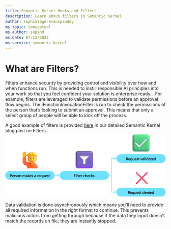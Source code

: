 ```yaml
---
title: Semantic Kernel Hooks and Filters
description: Learn about filters in Semantic Kernel.
author: sophialagerkranspandey
ms.topic: conceptual
ms.author: sopand
ms.date: 07/12/2023
ms.service: semantic-kernel
---
```


# What are Filters?

Filters enhance security by providing control and visibility over how and when functions run. This is needed to instill responsible AI principles into your work so that you feel confident your solution is enterprise ready.
 
For example, filters are leveraged to validate permissions before an approval flow begins. The IFunctionInvocationFilter is run to check the permissions of the person that’s looking to submit an approval. This means that only a select group of people will be able to kick off the process.

A good example of filters is provided [here](https://devblogs.microsoft.com/semantic-kernel/filters-in-semantic-kernel/) in our detailed Semantic Kernel blog post on Filters.
 
 ![Semantic Kernel Filters](../media/WhatAreFilters.png)

Data validation is done asynchronously which means you’ll need to provide all required information in the right format to continue. This prevents malicious actors from getting through because if the data they input doesn’t match the records on file, they are instantly stopped.
